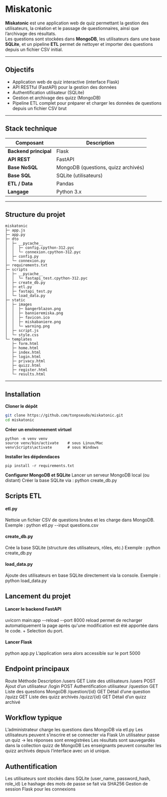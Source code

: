 # Miskatonic

**Miskatonic** est une application web de quiz permettant la gestion des utilisateurs, la création et le passage de questionnaires, ainsi que l’archivage des résultats.  
Les questions sont stockées dans **MongoDB**, les utilisateurs dans une base **SQLite**, et un pipeline **ETL** permet de nettoyer et importer des questions depuis un fichier CSV initial.

---

## Objectifs

- Application web de quiz interactive (interface Flask)
- API RESTful (FastAPI) pour la gestion des données
- Authentification utilisateur (SQLite)
- Gestion et archivage des quizz (MongoDB)
- Pipeline ETL complet pour préparer et charger les données de questions depuis un fichier CSV brut

---

## Stack technique

| Composant | Description |
|------------|--------------|
| **Backend principal** | Flask |
| **API REST** | FastAPI |
| **Base NoSQL** | MongoDB (questions, quizz archivés) |
| **Base SQL** | SQLite (utilisateurs) |
| **ETL / Data** | Pandas |
| **Langage** | Python 3.x |

---

## Structure du projet


```
miskatonic
├─ app.js
├─ app.py
├─ dto
│  ├─ __pycache__
│  │  ├─ config.cpython-312.pyc
│  │  └─ connexion.cpython-312.pyc
│  ├─ config.py
│  └─ connexion.py
├─ requirements.txt
├─ scripts
│  ├─ __pycache__
│  │  └─ fastapi_test.cpython-312.pyc
│  ├─ create_db.py
│  ├─ etl.py
│  ├─ fastapi_test.py
│  └─ load_data.py
├─ static
│  ├─ images
│  │  ├─ bangerblazon.png
│  │  ├─ bannieremiska.png
│  │  ├─ favicon.ico
│  │  ├─ miskabaniere.png
│  │  └─ warning.png
│  ├─ script.js
│  └─ style.css
└─ templates
   ├─ form.html
   ├─ home.html
   ├─ index.html
   ├─ login.html
   ├─ privacy.html
   ├─ quizz.html
   ├─ register.html
   └─ results.html

```


---

## Installation

 **Cloner le dépôt**

```bash
git clone https://github.com/tonpseudo/miskatonic.git
cd miskatonic
```
 **Créer un environnement virtuel**
```
python -m venv venv
source venv/bin/activate    # sous Linux/Mac
venv\Scripts\activate       # sous Windows
```
 **Installer les dépdendaces**
```
pip install -r requirements.txt
```

 **Configurer MongoDB et SQLite** 
Lancer un serveur MongoDB local (ou distant)
Créer la base SQLite via :
python create_db.py

## Scripts ETL

#### etl.py
Nettoie un fichier CSV de questions brutes et les charge dans MongoDB.
Exemple : python etl.py --input questions.csv

#### create_db.py
Crée la base SQLite (structure des utilisateurs, rôles, etc.)
Exemple : python create_db.py

#### load_data.py
Ajoute des utilisateurs en base SQLite directement via la console.
Exemple : python load_data.py

##  Lancement du projet
#### Lancer le backend FastAPI
uvicorn main:app --reload --port 8000
reload permet de recharger automatiquement la page après qu'une modification est été apportée dans le code. + Selection du port.

#### Lancer Flask
python app.py
L’application sera alors accessible sur le port 5000

## Endpoint principaux
Route	Méthode	Description
/users	GET	Liste des utilisateurs
/users	POST	Ajout d’un utilisateur
/login	POST	Authentification utilisateur
/question	GET	Liste des questions MongoDB
/question/{id}	GET	Détail d’une question
/quizz	GET	Liste des quizz archivés
/quizz/{id}	GET	Détail d’un quizz archivé

## Workflow typique

L’administrateur charge les questions dans MongoDB via etl.py
Les utilisateurs peuvent s’inscrire et se connecter via Flask
Un utilisateur passe un quiz → les réponses sont enregistrées
Les résultats sont sauvegardés dans la collection quizz de MongoDB
Les enseignants peuvent consulter les quizz archivés depuis l’interface avec un id unique.

## Authentification

Les utilisateurs sont stockés dans SQLite (user_name, password_hash, role_id)
Le hashage des mots de passe se fait via SHA256
Gestion de session Flask pour les connexions